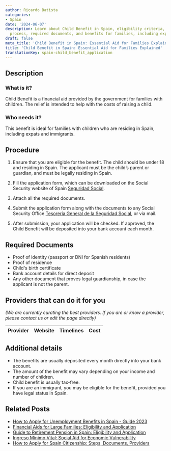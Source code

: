 ```yaml
---
author: Ricardo Batista
categories:
- Spain
date: '2024-06-07'
description: Learn about Child Benefit in Spain, eligibility criteria, application
  process, required documents, and benefits for families, including expats and immigrants.
draft: false
meta_title: 'Child Benefit in Spain: Essential Aid for Families Explained'
title: 'Child Benefit in Spain: Essential Aid for Families Explained'
translationKey: spain-child_benefit_application
---
```


## Description
### What is it?
Child Benefit is a financial aid provided by the government for families with children. The relief is intended to help with the costs of raising a child.

### Who needs it?
This benefit is ideal for families with children who are residing in Spain, including expats and immigrants.

## Procedure

1. Ensure that you are eligible for the benefit. The child should be under 18 and residing in Spain. The applicant must be the child’s parent or guardian, and must be legally residing in Spain.

2. Fill the application form, which can be downloaded on the Social Security website of Spain [Seguridad Social](http://www.seg-social.es).

3. Attach all the required documents.

4. Submit the application form along with the documents to any Social Security Office [Tesorería General de la Seguridad Social](http://www.seg-social.es), or via mail.

5. After submission, your application will be checked. If approved, the Child Benefit will be deposited into your bank account each month.

## Required Documents

- Proof of identity (passport or DNI for Spanish residents)
- Proof of residence
- Child's birth certificate
- Bank account details for direct deposit
- Any other document that proves legal guardianship, in case the applicant is not the parent.

## Providers that can do it for you

_(We are currently curating the best providers. If you are or know a provider, please contact us or edit the page directly)_

| Provider        |     Website     |     Timelines    |       Cost      |
| :-------------: | :-------------: |  :-------------: | :-------------: |

## Additional details

- The benefits are usually deposited every month directly into your bank account.
- The amount of the benefit may vary depending on your income and number of children. 
- Child benefit is usually tax-free. 
- If you are an immigrant, you may be eligible for the benefit, provided you have legal status in Spain.

## Related Posts

- [How to Apply for Unemployment Benefits in Spain - Guide 2023](https://tramitit.com/english/guides/spain/unemployment_benefit_application/)
- [Financial Aids for Large Families: Eligibility and Application](https://tramitit.com/english/guides/spain/economic_assistance_for_large_families/)
- [Guide to Retirement Pension in Spain: Eligibility and Application](https://tramitit.com/english/guides/spain/retirement_pension_application/)
- [Ingreso Mínimo Vital: Social Aid for Economic Vulnerability](https://tramitit.com/english/guides/spain/ingreso_minimo_vital/)
- [How to Apply for Spain Citizenship: Steps, Documents, Providers](https://tramitit.com/english/guides/spain/citizenship_application/)